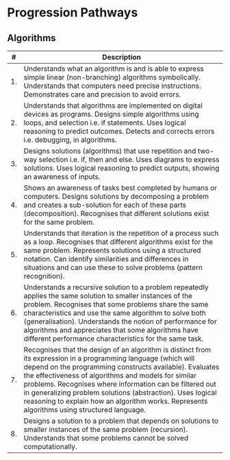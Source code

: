 # Progression Pathways
## Algorithms

|#|Description|
|--|--|
|1.|Understands what an algorithm is and is able to express simple linear (non-branching) algorithms symbolically. Understands that computers need precise instructions. Demonstrates care and precision to avoid errors.|
|2.|Understands that algorithms are implemented on digital devices as programs. Designs simple algorithms using loops, and selection i.e. if statements. Uses logical reasoning to predict outcomes. Detects and corrects errors i.e. debugging, in algorithms.|
|3.|Designs solutions (algorithms) that use repetition and two-way selection i.e. if, then and else. Uses diagrams to express solutions. Uses logical reasoning to predict outputs, showing an awareness of inputs.|
|4.|Shows an awareness of tasks best completed by humans or computers. Designs solutions by decomposing a problem and creates a sub-solution for each of these parts (decomposition). Recognises that different solutions exist for the same problem.|
|5.|Understands that iteration is the repetition of a process such as a loop. Recognises that different algorithms exist for the same problem. Represents solutions using a structured notation. Can identify similarities and differences in situations and can use these to solve problems (pattern recognition).|
|6.|Understands a recursive solution to a problem repeatedly applies the same solution to smaller instances of the problem. Recognises that some problems share the same characteristics and use the same algorithm to solve both (generalisation). Understands the notion of performance for algorithms and appreciates that some algorithms have different performance characteristics for the same task.|
|7.|Recognises that the design of an algorithm is distinct from its expression in a programming language (which will depend on the programming constructs available). Evaluates the effectiveness of algorithms and models for similar problems. Recognises where information can be filtered out in generalizing problem solutions (abstraction). Uses logical reasoning to explain how an algorithm works. Represents algorithms using structured language.|
|8.|Designs a solution to a problem that depends on solutions to smaller instances of the same problem (recursion). Understands that some problems cannot be solved computationally.|
